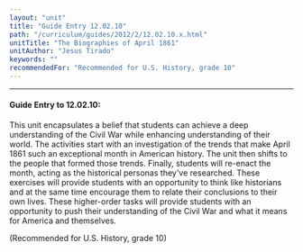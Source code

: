 ```yaml
---
layout: "unit"
title: "Guide Entry 12.02.10"
path: "/curriculum/guides/2012/2/12.02.10.x.html"
unitTitle: "The Biographies of April 1861"
unitAuthor: "Jesus Tirado"
keywords: ""
recommendedFor: "Recommended for U.S. History, grade 10"
---
```

<body>
<hr/>
<h4>
Guide Entry to 12.02.10:
</h4>
<p>
This unit encapsulates a belief that students can achieve a deep understanding of the Civil War while enhancing understanding of their world. The activities start with an investigation of the trends that make April 1861 such an exceptional month in American history. The unit then shifts to the people that formed those trends. Finally, students will re-enact the month, acting as the historical personas they've researched. These exercises will provide students with an opportunity to think like historians and at the same time encourage them to relate their conclusions to their own lives. These higher-order tasks will provide students with an opportunity to push their understanding of the Civil War and what it means for America and themselves.
</p>
<p>
(Recommended for U.S. History, grade 10)
</p>
</body>